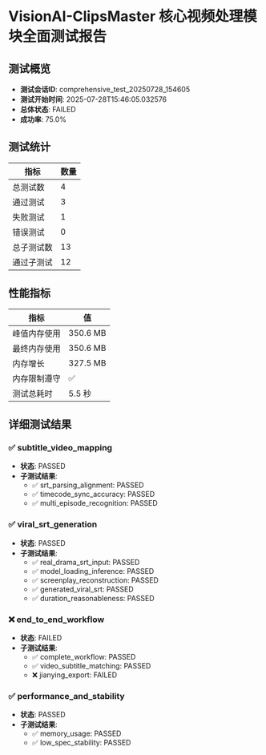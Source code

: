 # VisionAI-ClipsMaster 核心视频处理模块全面测试报告

## 测试概览

- **测试会话ID**: comprehensive_test_20250728_154605
- **测试开始时间**: 2025-07-28T15:46:05.032576
- **总体状态**: FAILED
- **成功率**: 75.0%

## 测试统计

| 指标 | 数量 |
|------|------|
| 总测试数 | 4 |
| 通过测试 | 3 |
| 失败测试 | 1 |
| 错误测试 | 0 |
| 总子测试数 | 13 |
| 通过子测试 | 12 |

## 性能指标

| 指标 | 值 |
|------|---|
| 峰值内存使用 | 350.6 MB |
| 最终内存使用 | 350.6 MB |
| 内存增长 | 327.5 MB |
| 内存限制遵守 | ✅ |
| 测试总耗时 | 5.5 秒 |

## 详细测试结果

### ✅ subtitle_video_mapping

- **状态**: PASSED
- **子测试结果**:
  - ✅ srt_parsing_alignment: PASSED
  - ✅ timecode_sync_accuracy: PASSED
  - ✅ multi_episode_recognition: PASSED

### ✅ viral_srt_generation

- **状态**: PASSED
- **子测试结果**:
  - ✅ real_drama_srt_input: PASSED
  - ✅ model_loading_inference: PASSED
  - ✅ screenplay_reconstruction: PASSED
  - ✅ generated_viral_srt: PASSED
  - ✅ duration_reasonableness: PASSED

### ❌ end_to_end_workflow

- **状态**: FAILED
- **子测试结果**:
  - ✅ complete_workflow: PASSED
  - ✅ video_subtitle_matching: PASSED
  - ❌ jianying_export: FAILED

### ✅ performance_and_stability

- **状态**: PASSED
- **子测试结果**:
  - ✅ memory_usage: PASSED
  - ✅ low_spec_stability: PASSED

